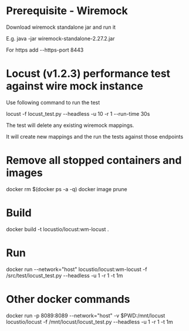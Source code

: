 
# Prerequisite - Wiremock
Download wiremock standalone jar and run it

E.g. java -jar wiremock-standalone-2.27.2.jar

For https add --https-port 8443

# Locust (v1.2.3) performance test against wire mock instance
Use following command to run the test

locust -f locust_test.py  --headless -u 10 -r 1 --run-time 30s

The test will delete any existing wiremock mappings.

It will create new mappings and the run the tests against those endpoints 

# Remove all stopped containers and images
docker rm $(docker ps -a -q)
docker image prune
# Build
docker build -t locustio/locust:wm-locust .
# Run
docker run --network="host" locustio/locust:wm-locust -f /src/test/locust_test.py --headless -u 1 -r 1 -t 1m

# Other docker commands
docker run -p 8089:8089 --network="host" -v $PWD:/mnt/locust locustio/locust -f /mnt/locust/locust_test.py --headless -u 1 -r 1 -t 1m
